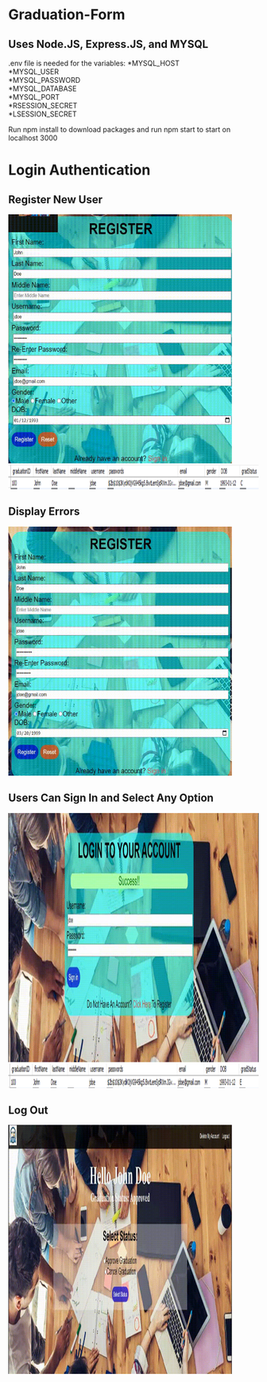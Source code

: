 # Graduation-Form
## Uses Node.JS, Express.JS, and MYSQL  
.env file is needed for the variables:
  *MYSQL_HOST  
  *MYSQL_USER  
  *MYSQL_PASSWORD  
  *MYSQL_DATABASE  
  *MYSQL_PORT  
  *RSESSION_SECRET  
  *LSESSION_SECRET  

Run npm install to download packages and run npm start to start on localhost 3000  
  
# Login Authentication
## Register New User  
<img src='/Styling/Images/rsucess.gif' width=450px height=500px title='Register' alt='Register' />
<img src='/Styling/Images/row.png' width=1108px height=49px title='Register' alt='Register' />
  
## Display Errors  
<img src='/Styling/Images/rerrors.gif' width=450px height=500px title='Errors' alt='Errors' />
  
## Users Can Sign In and Select Any Option  
<img src='/Styling/Images/sign in and approve.gif' width=750px height=500px title='Signin' alt='Signin' />
<img src='/Styling/Images/newRow.png' width=1108px height=49px title='Update' alt='Update' />
  
## Log Out
<img src='/Styling/Images/log out.gif' width=450px height=500px title='log out' alt='log out' />
